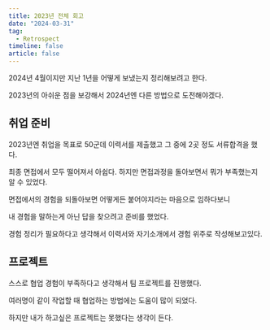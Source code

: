 ```yaml
---
title: 2023년 전체 회고
date: "2024-03-31"
tag:
  - Retrospect
timeline: false
article: false
---
```


2024년 4월이지만 지난 1년을 어떻게 보냈는지 정리해보려고 한다.

2023년의 아쉬운 점을 보강해서 2024년엔 다른 방법으로 도전해야겠다.

<!--end-->

## 취업 준비

2023년엔 취업을 목표로 50군데 이력서를 제출했고 그 중에 2곳 정도 서류합격을 했다.

최종 면접에서 모두 떨어져서 아쉽다. 하지만 면접과정을 돌아보면서 뭐가 부족했는지 알 수 있었다.

면접에서의 경험을 되돌아보면 어떻게든 붙어야지라는 마음으로 임하다보니

내 경험을 말하는게 아닌 답을 찾으려고 준비를 했었다.

경험 정리가 필요하다고 생각해서 이력서와 자기소개에서 경험 위주로 작성해보고있다.

## 프로젝트

스스로 협업 경험이 부족하다고 생각해서 팀 프로젝트를 진행했다.

여러명이 같이 작업할 때 협업하는 방법에는 도움이 많이 되었다.

하지만 내가 하고싶은 프로젝트는 못했다는 생각이 든다.
